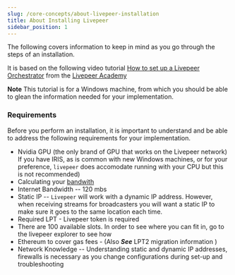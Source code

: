 ```yaml
---
slug: /core-concepts/about-livepeer-installation
title: About Installing Livepeer
sidebar_position: 1
---
```


The following covers information to keep in mind as you go through the steps of an installation.

It is based on the following video tutorial [How to set up a Livepeer Orchestrator](https://youtu.be/-gfSkX5xL-U) from the [Livepeer Academy](https://livepeer.academy/video-tutorials/)

**Note** This tutorial is for a Windows machine, from which you should be able to glean the information needed for your implementation.


### Requirements

Before you perform an installation, it is important to understand and be able to address the following requirements for your implementation. 

- Nvidia GPU (the only brand of GPU that works on the Livepeer network)
If you have IRIS, as is common with new Windows machines, or for your preference, `livepeer` does accomodate running  with your CPU but this is not recommended)
- Calculating your [bandwith](/video-mining-references/reference-information/bandwidth)
- Internet Bandwidth -- 120 mbs
- Static IP -- `Livepeer` will work with a dynamic IP address. However, when receiving streams for broadcasters you will want a static IP to make sure it goes to the same location each time.
- Required LPT - Livepeer token is required 
- There are 100 available slots. In order to see where you can fit in, go to the livepeer explorer to see how 
- Ethereum to cover gas fees - (Also ***See*** LPT2 migration information )
- Network Knowledge -- Understanding static and dynamic IP addresses, firewalls is necessary as you change configurations during set-up and troubleshooting

